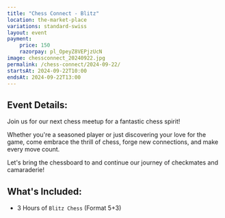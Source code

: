 ```yaml
---
title: "Chess Connect - Blitz"
location: the-market-place
variations: standard-swiss
layout: event
payment:
    price: 150
    razorpay: pl_OpeyZ8VEPjzUcN
image: chessconnect_20240922.jpg
permalink: /chess-connect/2024-09-22/
startsAt: 2024-09-22T10:00
endsAt: 2024-09-22T13:00
---
```

## Event Details:

Join us for our next chess meetup for a fantastic chess
spirit!

Whether you're a seasoned player or just discovering your love
for the game, come embrace the thrill of chess, forge new connections, and
make every move count. 

Let's bring the chessboard to and continue our
journey of checkmates and camaraderie!

## What's Included:
- 3 Hours of `Blitz Chess` (Format 5+3)